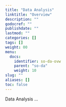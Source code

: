 ```yaml
---
title: "Data Analysis"
linktitle: "Overview"
description: ""
godocref: ""
publishdate: ""
lastmod: ""
categories: []
tags: []
weight: 00
menu:
  docs:
    identifier: so-da-ovw
    parent: "so-da"
    weight: 10
slug: ""
aliases: []
toc: false
---
```


Data Analysis ...
